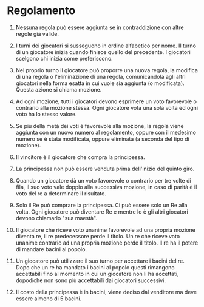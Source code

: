 # Regolamento

1. Nessuna regola può essere aggiunta se in contraddizione con altre regole già valide.

2. I turni dei giocatori si susseguono in ordine alfabetico per nome. Il turno di un giocatore inizia quando finisce quello del precedente. I giocatori scelgono chi inizia come preferiscono.

3. Nel proprio turno il giocatore può proporre una nuova regola, la modifica di una regola o l'eliminazione di una regola, comunicandola agli altri giocatori nella forma esatta in cui vuole sia aggiunta (o modificata). Questa azione si chiama mozione.

4. Ad ogni mozione, tutti i giocatori devono esprimere un voto favorevole o contrario alla mozione stessa. Ogni giocatore vota una sola volta ed ogni voto ha lo stesso valore.

5. Se più della metà dei voti è favorevole alla mozione, la regola viene aggiunta con un nuovo numero al regolamento, oppure con il medesimo numero se è stata modificata, oppure eliminata (a seconda del tipo di mozione).

6. Il vincitore è il giocatore che compra la principessa.

7. La principessa non può essere venduta prima dell'inizio del quinto giro.

8. Quando un giocatore dà un voto favorevole o contrario per tre volte di fila, il suo voto vale doppio alla successiva mozione, in caso di parità è il voto del re a determinare il risultato.

9. Solo il Re può comprare la principessa. Ci può essere solo un Re alla volta. Ogni giocatore può diventare Re e mentre lo è gli altri giocatori devono chiamarlo "sua maestà".

10. Il giocatore che riceve voto unanime favorevole ad una propria mozione diventa re, il re predecessore perde il titolo. Un re che riceve voto unanime contrario ad una propria mozione perde il titolo. Il re ha il potere di mandare bacini al popolo.

11. Un giocatore può utilizzare il suo turno per accettare i bacini del re. Dopo che un re ha mandato i bacini al popolo questi rimangono accettabili fino al momento in cui un giocatore non li ha accettati, dopodichè non sono più accettabili dai giocatori successivi.

12. Il costo della principessa è in bacini, viene deciso dal venditore ma deve essere almeno di 5 bacini.
